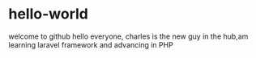 # hello-world
welcome to github
hello everyone,
charles is the new guy in the hub,am learning laravel framework and advancing in PHP
